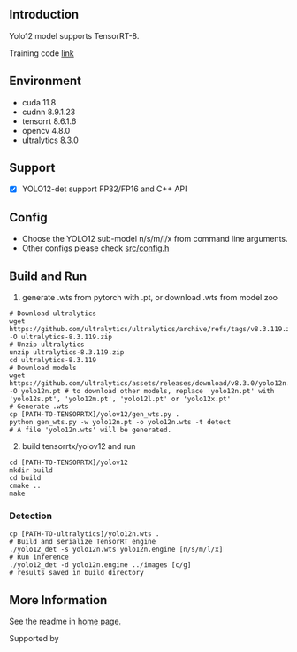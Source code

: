 ## Introduction

Yolo12 model supports TensorRT-8.

Training code [link](https://github.com/ultralytics/ultralytics/archive/refs/tags/v8.3.38.zip)

## Environment

* cuda 11.8
* cudnn 8.9.1.23
* tensorrt 8.6.1.6
* opencv 4.8.0
* ultralytics 8.3.0

## Support

* [x] YOLO12-det support FP32/FP16 and C++ API


## Config

* Choose the YOLO12 sub-model n/s/m/l/x from command line arguments.
* Other configs please check [src/config.h](src/config.h)

## Build and Run

1. generate .wts from pytorch with .pt, or download .wts from model zoo

```shell
# Download ultralytics
wget https://github.com/ultralytics/ultralytics/archive/refs/tags/v8.3.119.zip -O ultralytics-8.3.119.zip
# Unzip ultralytics
unzip ultralytics-8.3.119.zip
cd ultralytics-8.3.119
# Download models
wget https://github.com/ultralytics/assets/releases/download/v8.3.0/yolo12n.pt -O yolo12n.pt # to download other models, replace 'yolo12n.pt' with 'yolo12s.pt', 'yolo12m.pt', 'yolo12l.pt' or 'yolo12x.pt'
# Generate .wts
cp [PATH-TO-TENSORRTX]/yolov12/gen_wts.py .
python gen_wts.py -w yolo12n.pt -o yolo12n.wts -t detect
# A file 'yolo12n.wts' will be generated.
```

2. build tensorrtx/yolov12 and run
```shell
cd [PATH-TO-TENSORRTX]/yolov12
mkdir build
cd build
cmake ..
make
```

### Detection
```shell
cp [PATH-TO-ultralytics]/yolo12n.wts .
# Build and serialize TensorRT engine
./yolo12_det -s yolo12n.wts yolo12n.engine [n/s/m/l/x]
# Run inference
./yolo12_det -d yolo12n.engine ../images [c/g]
# results saved in build directory
```

## More Information
See the readme in [home page.](https://github.com/wang-xinyu/tensorrtx)

Supported by
